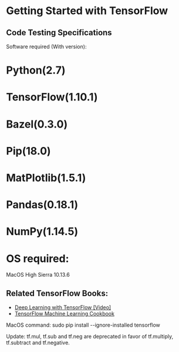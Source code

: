 # Getting Started with TensorFlow

## Code Testing Specifications

Software required (With version): 
# Python(2.7)
# TensorFlow(1.10.1)
# Bazel(0.3.0)
# Pip(18.0)
# MatPlotlib(1.5.1)
# Pandas(0.18.1)
# NumPy(1.14.5)

# OS required:
MacOS High Sierra 10.13.6


## Related TensorFlow Books:
* [Deep Learning with TensorFlow [Video]](https://www.packtpub.com/big-data-and-business-intelligence/deep-learning-tensorflow-video?utm_source=GitHub&utm_medium=Repository&utm_campaign=9781786464491)
* [TensorFlow Machine Learning Cookbook](https://www.packtpub.com/big-data-and-business-intelligence/tensorflow-machine-learning-cookbook?utm_source=GitHub&utm_medium=Repository&utm_campaign=9781786462169)


MacOS command:
sudo pip install --ignore-installed tensorflow

Update:
tf.mul, tf.sub and tf.neg are deprecated in favor of tf.multiply, tf.subtract and tf.negative.
